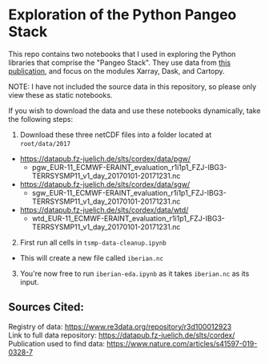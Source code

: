 # Exploration of the Python Pangeo Stack

This repo contains two notebooks that I used in exploring the Python libraries that comprise the "Pangeo Stack". They use data from [this publication](https://www.nature.com/articles/s41597-019-0328-7), and focus on the modules Xarray, Dask, and Cartopy.

NOTE: I have not included the source data in this repository, so please only view these as static notebooks. 

If you wish to download the data and use these notebooks dynamically, take the following steps:

1) Download these three netCDF files into a folder located at `root/data/2017` 
- https://datapub.fz-juelich.de/slts/cordex/data/pgw/
     - pgw_EUR-11_ECMWF-ERAINT_evaluation_r1i1p1_FZJ-IBG3-TERRSYSMP11_v1_day_20170101-20171231.nc	
- https://datapub.fz-juelich.de/slts/cordex/data/sgw/
     - sgw_EUR-11_ECMWF-ERAINT_evaluation_r1i1p1_FZJ-IBG3-TERRSYSMP11_v1_day_20170101-20171231.nc	
- https://datapub.fz-juelich.de/slts/cordex/data/wtd/
     - wtd_EUR-11_ECMWF-ERAINT_evaluation_r1i1p1_FZJ-IBG3-TERRSYSMP11_v1_day_20170101-20171231.nc	

2) First run all cells in `tsmp-data-cleanup.ipynb`
- This will create a new file called `iberian.nc`

3) You're now free to run `iberian-eda.ipynb` as it takes `iberian.nc` as its input.


## Sources Cited:
Registry of data: https://www.re3data.org/repository/r3d100012923 <br>
Link to full data repository: https://datapub.fz-juelich.de/slts/cordex/ <br>
Publication used to find data: https://www.nature.com/articles/s41597-019-0328-7
